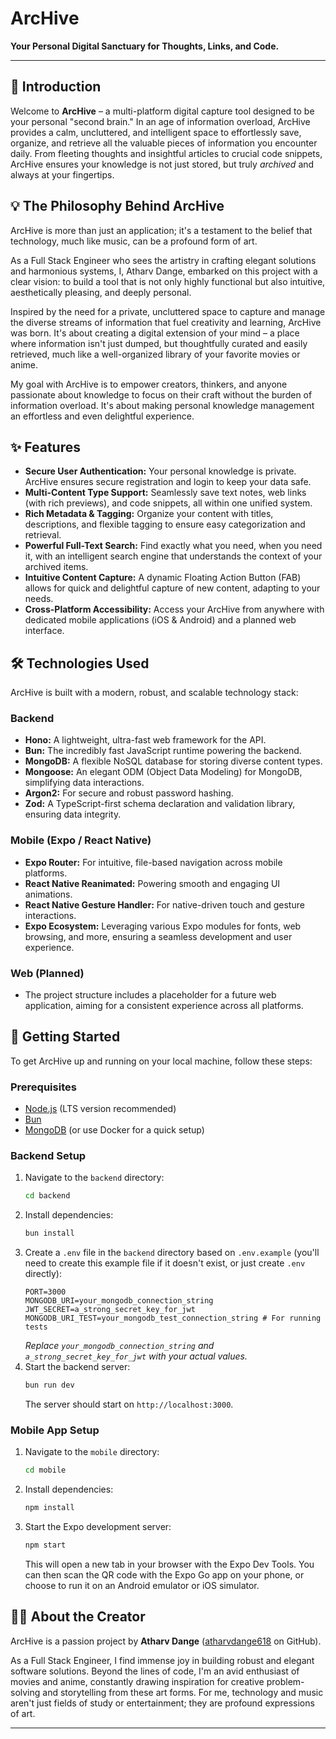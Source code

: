 # ArcHive

**Your Personal Digital Sanctuary for Thoughts, Links, and Code.**

---

## 🌟 Introduction

Welcome to **ArcHive** – a multi-platform digital capture tool designed to be your personal "second brain." In an age of information overload, ArcHive provides a calm, uncluttered, and intelligent space to effortlessly save, organize, and retrieve all the valuable pieces of information you encounter daily. From fleeting thoughts and insightful articles to crucial code snippets, ArcHive ensures your knowledge is not just stored, but truly *archived* and always at your fingertips.

## 💡 The Philosophy Behind ArcHive

ArcHive is more than just an application; it's a testament to the belief that technology, much like music, can be a profound form of art.

As a Full Stack Engineer who sees the artistry in crafting elegant solutions and harmonious systems, I, Atharv Dange, embarked on this project with a clear vision: to build a tool that is not only highly functional but also intuitive, aesthetically pleasing, and deeply personal.

Inspired by the need for a private, uncluttered space to capture and manage the diverse streams of information that fuel creativity and learning, ArcHive was born. It's about creating a digital extension of your mind – a place where information isn't just dumped, but thoughtfully curated and easily retrieved, much like a well-organized library of your favorite movies or anime.

My goal with ArcHive is to empower creators, thinkers, and anyone passionate about knowledge to focus on their craft without the burden of information overload. It's about making personal knowledge management an effortless and even delightful experience.

## ✨ Features

*   **Secure User Authentication:** Your personal knowledge is private. ArcHive ensures secure registration and login to keep your data safe.
*   **Multi-Content Type Support:** Seamlessly save text notes, web links (with rich previews), and code snippets, all within one unified system.
*   **Rich Metadata & Tagging:** Organize your content with titles, descriptions, and flexible tagging to ensure easy categorization and retrieval.
*   **Powerful Full-Text Search:** Find exactly what you need, when you need it, with an intelligent search engine that understands the context of your archived items.
*   **Intuitive Content Capture:** A dynamic Floating Action Button (FAB) allows for quick and delightful capture of new content, adapting to your needs.
*   **Cross-Platform Accessibility:** Access your ArcHive from anywhere with dedicated mobile applications (iOS & Android) and a planned web interface.

## 🛠️ Technologies Used

ArcHive is built with a modern, robust, and scalable technology stack:

### Backend
*   **Hono:** A lightweight, ultra-fast web framework for the API.
*   **Bun:** The incredibly fast JavaScript runtime powering the backend.
*   **MongoDB:** A flexible NoSQL database for storing diverse content types.
*   **Mongoose:** An elegant ODM (Object Data Modeling) for MongoDB, simplifying data interactions.
*   **Argon2:** For secure and robust password hashing.
*   **Zod:** A TypeScript-first schema declaration and validation library, ensuring data integrity.

### Mobile (Expo / React Native)
*   **Expo Router:** For intuitive, file-based navigation across mobile platforms.
*   **React Native Reanimated:** Powering smooth and engaging UI animations.
*   **React Native Gesture Handler:** For native-driven touch and gesture interactions.
*   **Expo Ecosystem:** Leveraging various Expo modules for fonts, web browsing, and more, ensuring a seamless development and user experience.

### Web (Planned)
*   The project structure includes a placeholder for a future web application, aiming for a consistent experience across all platforms.

## 🚀 Getting Started

To get ArcHive up and running on your local machine, follow these steps:

### Prerequisites

*   [Node.js](https://nodejs.org/en/) (LTS version recommended)
*   [Bun](https://bun.sh/docs/installation)
*   [MongoDB](https://www.mongodb.com/docs/manual/installation/) (or use Docker for a quick setup)

### Backend Setup

1.  Navigate to the `backend` directory:
    ```bash
    cd backend
    ```
2.  Install dependencies:
    ```bash
    bun install
    ```
3.  Create a `.env` file in the `backend` directory based on `.env.example` (you'll need to create this example file if it doesn't exist, or just create `.env` directly):
    ```
    PORT=3000
    MONGODB_URI=your_mongodb_connection_string
    JWT_SECRET=a_strong_secret_key_for_jwt
    MONGODB_URI_TEST=your_mongodb_test_connection_string # For running tests
    ```
    *Replace `your_mongodb_connection_string` and `a_strong_secret_key_for_jwt` with your actual values.*
4.  Start the backend server:
    ```bash
    bun run dev
    ```
    The server should start on `http://localhost:3000`.

### Mobile App Setup

1.  Navigate to the `mobile` directory:
    ```bash
    cd mobile
    ```
2.  Install dependencies:
    ```bash
    npm install
    ```
3.  Start the Expo development server:
    ```bash
    npm start
    ```
    This will open a new tab in your browser with the Expo Dev Tools. You can then scan the QR code with the Expo Go app on your phone, or choose to run it on an Android emulator or iOS simulator.

## 👨‍💻 About the Creator

ArcHive is a passion project by **Atharv Dange** ([atharvdange618](https://github.com/atharvdange618) on GitHub).

As a Full Stack Engineer, I find immense joy in building robust and elegant software solutions. Beyond the lines of code, I'm an avid enthusiast of movies and anime, constantly drawing inspiration for creative problem-solving and storytelling from these art forms. For me, technology and music aren't just fields of study or entertainment; they are profound expressions of art.

---